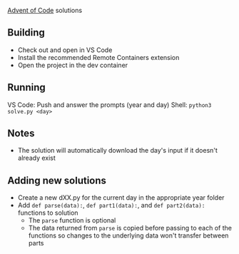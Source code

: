 [Advent of Code](http://adventofcode.com) solutions

## Building
- Check out and open in VS Code
- Install the recommended Remote Containers extension
- Open the project in the dev container

## Running
VS Code: Push <F5> and answer the prompts (year and day)
Shell: `python3 solve.py <day>`

## Notes
- The solution will automatically download the day's input if it doesn't already exist

## Adding new solutions
- Create a new dXX.py for the current day in the appropriate year folder
- Add `def parse(data):`, `def part1(data):`, and `def part2(data):` functions to solution
  - The `parse` function is optional
  - The data returned from `parse` is copied before passing to each of the functions so
    changes to the underlying data won't transfer between parts